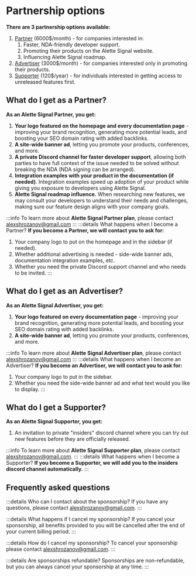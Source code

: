 # Partnership options
**There are 3 partnership options available:**
1. [Partner](#what-do-i-get-as-a-partner) (6000$/month) - for companies interested in:
   1. Faster, NDA-friendly developer support.
   2. Promoting their products on the Alette Signal website.
   3. Influencing Alette Signal roadmap.
2. [Advertiser](#what-do-i-get-as-an-advertiser) (3000$/month) - for companies interested only in promoting their products.
3. [Supporter](#what-do-i-get-a-supporter) (120$/year) - for individuals interested in getting access to 
unreleased features first.

## What do I get as a Partner?
**As an Alette Signal Partner, you get:**
1. **Your logo featured on the homepage and every documentation page** - improving your brand recognition, 
generating more potential leads, and boosting your SEO domain rating with added backlinks.
2. **A site-wide banner ad**, letting you promote your products, conferences, and more.
3. **A private Discord channel for faster developer support**, allowing
both parties to have full context of the issue needed to be solved without breaking the NDA
(NDA signing can be arranged).
4. **Integration examples with your product in the documentation (if needed)**.
Integration examples speed up adoption of your product while giving you exposure 
to developers using Alette Signal.
5. **Alette Signal roadmap influence.** When researching new features, we may consult your developers to understand
their needs and challenges, making sure our feature design aligns with your company goals.

:::info
To learn more about **Alette Signal Partner plan**,
please contact [alexshrozanov@gmail.com](mailto:alexshrozanov@gmail.com)
:::
:::details What happens when I become a Partner?
**If you become a Partner, we will contact you to ask for:**
1. Your company logo to put on the homepage and in the sidebar (if needed).
2. Whether additional advertising is needed - side-wide banner ads, documentation integration examples, etc.
3. Whether you need the private Discord support channel and who needs to be invited. 
:::

## What do I get as an Advertiser?
**As an Alette Signal Advertiser, you get:**
1. **Your logo featured on every documentation page** - improving your brand recognition,
   generating more potential leads, and boosting your SEO domain rating with added backlinks.
2. **A site-wide banner ad**, letting you promote your products, conferences, and more.

:::info
To learn more about **Alette Signal Advertiser plan**,
please contact [alexshrozanov@gmail.com](mailto:alexshrozanov@gmail.com)
:::
:::details What happens when I become an Advertiser?
**If you become an Advertiser, we will contact you to ask for:**
1. Your company logo to put in the sidebar.
2. Whether you need the side-wide banner ad and what text would you like to display.
:::

## What do I get a Supporter?
**As an Alette Signal Supporter, you get:**
1. An invitation to private "insiders" discord channel where you 
can try out new features before they are officially released.

:::info
To learn more about **Alette Signal Supporter plan**,
please contact [alexshrozanov@gmail.com](mailto:alexshrozanov@gmail.com).
:::
:::details What happens when I become a Supporter?
**If you become a Supporter, we will add you to the insiders discord channel automatically.**
:::

## Frequently asked questions

:::details Who can I contact about the sponsorship?
If you have any questions, please contact alexshrozanov@gmail.com.
:::

:::details What happens if I cancel my sponsorship?
If you cancel your sponsorship, all benefits provided to you will be cancelled
after the end of your current billing period.
:::

:::details How do I cancel my sponsorship?
To cancel your sponsorship please contact [alexshrozanov@gmail.com](mailto:alexshrozanov@gmail.com).
:::

:::details Are sponsorships refundable?
Sponsorships are non-refundable, but you can always cancel your 
sponsorship at any time.
:::
